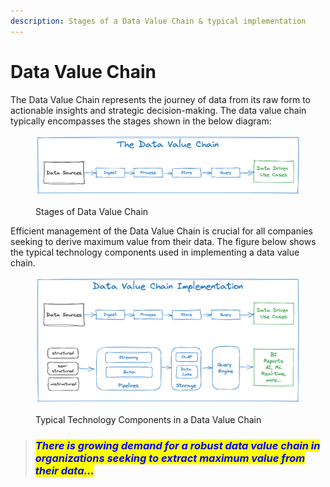 ```yaml
---
description: Stages of a Data Value Chain & typical implementation
---
```


# Data Value Chain

The Data Value Chain represents the journey of data from its raw form to actionable insights and strategic decision-making. The data value chain typically encompasses the stages shown in the below diagram:

<figure><img src="../.gitbook/assets/img-1.png" alt=""><figcaption><p>Stages of Data Value Chain</p></figcaption></figure>

Efficient management of the Data Value Chain is crucial for all companies seeking to derive maximum value from their data. The figure below shows the typical technology components used in implementing a data value chain.

<figure><img src="../.gitbook/assets/img-2.png" alt=""><figcaption><p>Typical Technology Components in a Data Value Chain</p></figcaption></figure>

> ### _<mark style="color:blue;">**There is growing demand for a robust data value chain in organizations seeking to extract maximum value from their data…**</mark>_
